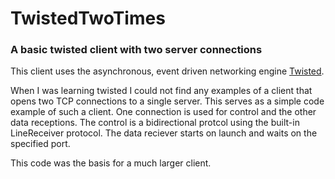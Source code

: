 # TwistedTwoTimes
### A basic twisted client with two server connections  

This client uses the asynchronous, event driven networking engine [Twisted](https://twistedmatrix.com/trac/).

When I was learning twisted I could not find any examples of a client that opens two TCP connections to a single server. This serves as a simple code example of such a client. One connection is used for control and the other data receptions. The control is a bidirectional protcol using the built-in LineReceiver protocol. The data reciever starts on launch and waits on the specified port.  

This code was the basis for a much larger client.

